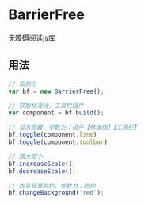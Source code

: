 # BarrierFree
无障碍阅读js库

## 用法

```javascript
// 实例化
var bf = new BarrierFree();

// 获取标准线，工具栏组件
var component = bf.build();

// 显示隐藏，参数为：组件【标准线】【工具栏】
bf.toggle(component.line)
bf.toggle(component.toolbar)

// 放大缩小
bf.increaseScale();
bf.decreaseScale();

// 改变背景颜色，参数为：颜色
bf.changeBackground('red');
```
